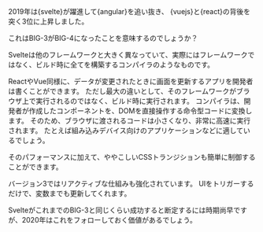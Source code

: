 2019年は{svelte}が躍進して{angular}を追い抜き、
{vuejs}と{react}の背後を突く3位に上昇しました。

これはBIG-3がBIG-4になったことを意味するのでしょうか？

Svelteは他のフレームワークと大きく異なっていて、実際にはフレームワークではなく、ビルド時に全てを構築するコンパイラのようなものです。

ReactやVue同様に、データが変更されたときに画面を更新するアプリを開発者は書くことができます。
ただし最大の違いとして、そのフレームワークがブラウザ上で実行されるのではなく、ビルド時に実行されます。
コンパイラは、開発者が作成したコンポーネントを、DOMを直接操作する命令型コードに変換します。
そのため、ブラウザに渡されるコードは小さくなり、非常に高速に実行されます。
たとえば組み込みデバイス向けのアプリケーションなどに適しているでしょう。

そのパフォーマンスに加えて、ややこしいCSSトランジションも簡単に制御することができます。

バージョン3ではリアクティブな仕組みも強化されています。
UIをトリガーするだけで、変数までも更新してくれます。

SvelteがこれまでのBIG-3と同じくらい成功すると断定するには時期尚早ですが、2020年はこれをフォローしておく価値があるでしょう。

